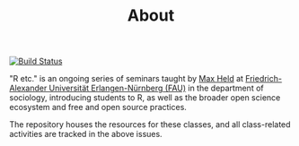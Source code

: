 ﻿---
title: About
---

[![Build Status](https://travis-ci.com/soztag/fossos.svg?branch=master)](https://travis-ci.com/soztag/fossos)

"R etc." is an ongoing series of seminars taught by [Max Held](http://www.maxheld.de) at [Friedrich-Alexander Universität Erlangen-Nürnberg (FAU)](https://www.fau.de) in the department of sociology, introducing students to R, as well as the broader open science ecosystem and free and open source practices.

The repository houses the resources for these classes, and all class-related activities are tracked in the above issues.
